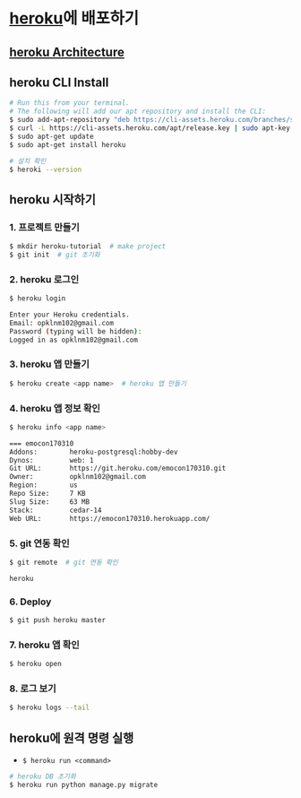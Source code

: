 # [heroku](https://dashboard.heroku.com/apps)에 배포하기


## [heroku Architecture](https://devcenter.heroku.com/categories/heroku-architecture)


## heroku CLI Install
```sh
# Run this from your terminal.
# The following will add our apt repository and install the CLI:
$ sudo add-apt-repository "deb https://cli-assets.heroku.com/branches/stable/apt ./"
$ curl -L https://cli-assets.heroku.com/apt/release.key | sudo apt-key add -
$ sudo apt-get update
$ sudo apt-get install heroku

# 설치 확인
$ heroki --version 
```

## heroku 시작하기

### 1. 프로젝트 만들기
```sh
$ mkdir heroku-tutorial  # make project
$ git init  # git 초기화
```

### 2. heroku 로그인
```sh
$ heroku login

Enter your Heroku credentials.
Email: opklnm102@gmail.com
Password (typing will be hidden): 
Logged in as opklnm102@gmail.com
```

### 3. heroku 앱 만들기
```sh
$ heroku create <app name>  # heroku 앱 만들기
```

### 4. heroku 앱 정보 확인
```sh
$ heroku info <app name>

=== emocon170310
Addons:        heroku-postgresql:hobby-dev
Dynos:         web: 1
Git URL:       https://git.heroku.com/emocon170310.git
Owner:         opklnm102@gmail.com
Region:        us
Repo Size:     7 KB
Slug Size:     63 MB
Stack:         cedar-14
Web URL:       https://emocon170310.herokuapp.com/
```

### 5. git 연동 확인
```sh
$ git remote  # git 연동 확인

heroku
```

### 6. Deploy
```sh
$ git push heroku master
```

### 7. heroku 앱 확인
```sh
$ heroku open 
```

### 8. 로그 보기
```sh
$ heroku logs --tail
```

## heroku에 원격 명령 실행
* `$ heroku run <command>`
```sh
# heroku DB 초기화
$ heroku run python manage.py migrate
```
